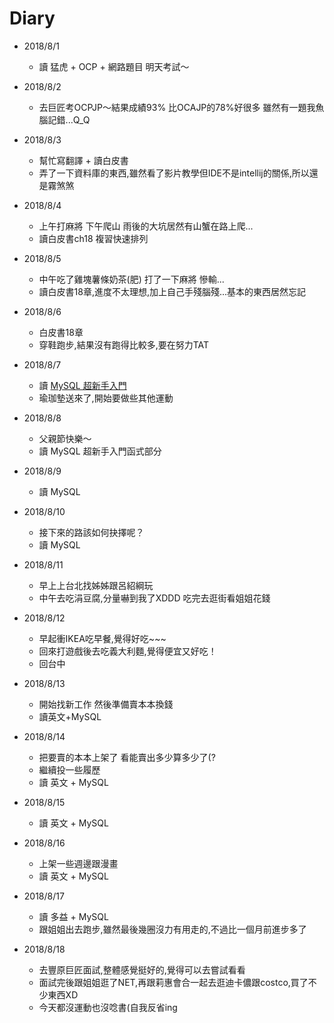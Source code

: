 # Diary

* 2018/8/1
  * 讀 猛虎 + OCP + 網路題目 明天考試～

* 2018/8/2
  * 去巨匠考OCPJP～結果成績93% 比OCAJP的78%好很多 雖然有一題我魚腦記錯...Q_Q

* 2018/8/3
  * 幫忙寫翻譯 + 讀白皮書
  * 弄了一下資料庫的東西,雖然看了影片教學但IDE不是intellij的關係,所以還是霧煞煞

* 2018/8/4
  * 上午打麻將 下午爬山 雨後的大坑居然有山蟹在路上爬...
  * 讀白皮書ch18 複習快速排列

* 2018/8/5
  * 中午吃了雞塊薯條奶茶(肥) 打了一下麻將 慘輸...
  * 讀白皮書18章,進度不太理想,加上自己手殘腦殘...基本的東西居然忘記

* 2018/8/6
  * 白皮書18章
  * 穿鞋跑步,結果沒有跑得比較多,要在努力TAT

* 2018/8/7
  * 讀 [MySQL 超新手入門](http://www.codedata.com.tw/database/mysql-tutorial-getting-started)
  * 瑜珈墊送來了,開始要做些其他運動

* 2018/8/8
  * 父親節快樂～
  * 讀 MySQL 超新手入門函式部分

* 2018/8/9
  * 讀 MySQL

* 2018/8/10
  * 接下來的路該如何抉擇呢？
  * 讀 MySQL

* 2018/8/11
  * 早上上台北找姊姊跟呂紹綱玩
  * 中午去吃涓豆腐,分量嚇到我了XDDD 吃完去逛街看姐姐花錢

* 2018/8/12
  * 早起衝IKEA吃早餐,覺得好吃~~~
  * 回來打遊戲後去吃義大利麵,覺得便宜又好吃！
  * 回台中

* 2018/8/13
  * 開始找新工作 然後準備賣本本換錢
  * 讀英文+MySQL

* 2018/8/14
  * 把要賣的本本上架了 看能賣出多少算多少了(?
  * 繼續投一些履歷
  * 讀 英文 + MySQL

* 2018/8/15
  * 讀 英文 + MySQL

* 2018/8/16
  * 上架一些週邊跟漫畫
  * 讀 英文 + MySQL

* 2018/8/17
  * 讀 多益 + MySQL
  * 跟姐姐出去跑步,雖然最後幾圈沒力有用走的,不過比一個月前進步多了

* 2018/8/18
  * 去豐原巨匠面試,整體感覺挺好的,覺得可以去嘗試看看
  * 面試完後跟姐姐逛了NET,再跟莉惠會合一起去逛迪卡儂跟costco,買了不少東西XD
  * 今天都沒運動也沒唸書(自我反省ing